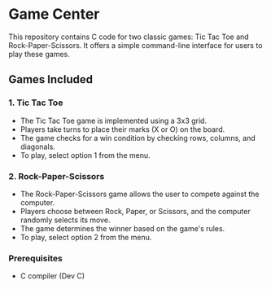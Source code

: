 # Game Center

This repository contains C code for two classic games: Tic Tac Toe and Rock-Paper-Scissors. It offers a simple command-line interface for users to play these games.

## Games Included

### 1. Tic Tac Toe
- The Tic Tac Toe game is implemented using a 3x3 grid.
- Players take turns to place their marks (X or O) on the board.
- The game checks for a win condition by checking rows, columns, and diagonals.
- To play, select option 1 from the menu.

### 2. Rock-Paper-Scissors
- The Rock-Paper-Scissors game allows the user to compete against the computer.
- Players choose between Rock, Paper, or Scissors, and the computer randomly selects its move.
- The game determines the winner based on the game's rules.
- To play, select option 2 from the menu.

### Prerequisites
- C compiler (Dev C)

